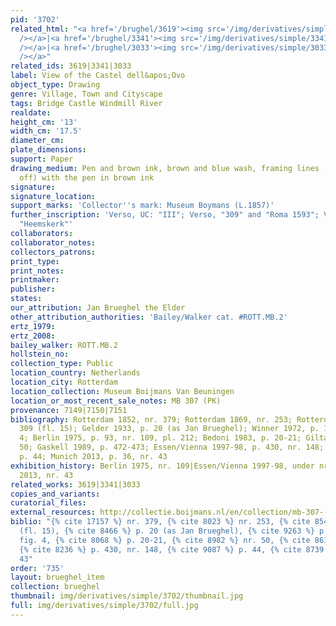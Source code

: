 ```yaml
---
pid: '3702'
related_html: "<a href='/brughel/3619'><img src='/img/derivatives/simple/3619/thumbnail.jpg'
  /></a>|<a href='/brughel/3341'><img src='/img/derivatives/simple/3341/thumbnail.jpg'
  /></a>|<a href='/brughel/3033'><img src='/img/derivatives/simple/3033/thumbnail.jpg'
  /></a>"
related_ids: 3619|3341|3033
label: View of the Castel dell&apos;Ovo
object_type: Drawing
genre: Village, Town and Cityscape
tags: Bridge Castle Windmill River
realdate: 
height_cm: '13'
width_cm: '17.5'
diameter_cm: 
plate_dimensions: 
support: Paper
drawing_medium: Pen and brown ink, brown and blue wash, framing lines (partially cut
  off) with the pen in brown ink
signature: 
signature_location: 
support_marks: 'Collector''s mark: Museum Boymans (L.1857)'
further_inscription: 'Verso, UC: "III"; Verso, "309" and "Roma 1593"; Verso, left:
  "Heemskerk"'
collaborators: 
collaborator_notes: 
collectors_patrons: 
print_type: 
print_notes: 
printmaker: 
publisher: 
states: 
our_attribution: Jan Brueghel the Elder
other_attribution_authorities: 'Bailey/Walker cat. #ROTT.MB.2'
ertz_1979: 
ertz_2008: 
bailey_walker: ROTT.MB.2
hollstein_no: 
collection_type: Public
location_country: Netherlands
location_city: Rotterdam
location_collection: Museum Boijmans Van Beuningen
location_or_most_recent_sale_notes: MB 307 (PK)
provenance: 7149|7150|7151
bibliography: Rotterdam 1852, nr. 379; Rotterdam 1869, nr. 253; Rotterdam 1901, nr.
  309 (fl. 15); Gelder 1933, p. 20 (as Jan Brueghel); Winner 1972, p. 126, 144, fig.
  4; Berlin 1975, p. 93, nr. 109, pl. 212; Bedoni 1983, p. 20-21; Giltaij 1988, nr.
  50; Gaskell 1989, p. 472-473; Essen/Vienna 1997-98, p. 430, nr. 148; Ruby 1999,
  p. 44; Munich 2013, p. 36, nr. 43
exhibition_history: Berlin 1975, nr. 109|Essen/Vienna 1997-98, under nr. 148|Munich
  2013, nr. 43
related_works: 3619|3341|3033
copies_and_variants: 
curatorial_files: 
external_resources: http://collectie.boijmans.nl/en/collection/mb-307-(pk)
biblio: "{% cite 17157 %} nr. 379, {% cite 8023 %} nr. 253, {% cite 8540 %} nr. 309
  (fl. 15), {% cite 8466 %} p. 20 (as Jan Brueghel), {% cite 9263 %} p. 126, 144,
  fig. 4, {% cite 8068 %} p. 20-21, {% cite 8982 %} nr. 50, {% cite 8614 %} p. 472-473,
  {% cite 8236 %} p. 430, nr. 148, {% cite 9087 %} p. 44, {% cite 8739 %} p. 36, nr.
  43"
order: '735'
layout: brueghel_item
collection: brueghel
thumbnail: img/derivatives/simple/3702/thumbnail.jpg
full: img/derivatives/simple/3702/full.jpg
---
```

